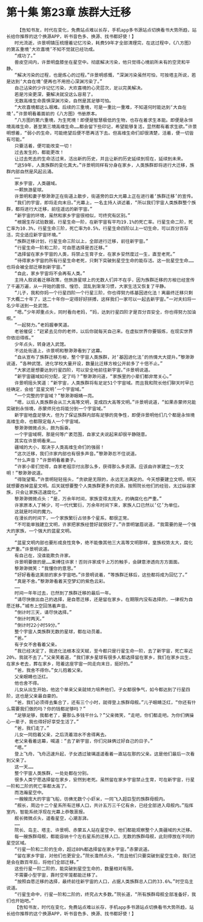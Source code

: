 # 第十集 第23章 族群大迁移
        【告知书友，时代在变化，免费站点难以长存，手机app多书源站点切换看书大势所趋，站长给你推荐的这个换源APP，听书音色多、换源、找书都好使！】
       时光流逝，许景明镇压梳理着记忆污染，耗费59年才全部清理完，在这过程中，《八方图》的第五重境‘大欢喜境’不知不觉就已经功成。
       “成功了。”
       兽皮空间内，许景明盘膝坐在星空中。彻底解决污染，他只觉得心境前所未有的空灵和平静。
       “解决污染的过程，也是炼心的过程。”许景明感慨，“深渊污染虽然可怕，可按塔主所说，若是达到‘大自在境’便再也不用担心深渊污染了。”
       自己沾染的少许记忆污染，大欢喜境的心灵层次，足以完美解决。
       若是污染更深，要解决就没这么容易了。
       无数高维生命畏惧深渊污染，自然是其足够可怕。
       “大欢喜境都这么艰难。后续的三重境，可是一重比一重难，不知道何时能达到‘大自在境’。”许景明看着面前的《八方图》书册原本。
       “八方图的第六重境，为生死境！即便是智慧极低的生物，也存在着求生本能。即便是永恒境高维生命，甚至第三境高维生命……都会留下些印记，希望能够复活，显然都有着求生欲。”许景明想着，“弱小的生命，可能绝望后便不愿再活下去。但高维生命们却很清楚，活着，便一切皆有可能。”
       只要活着，便可能改变一切！
       过去发生的，都能更改！
       让过去死去的生命活过来，活出新的历史，并且让新的历史延续到现在，延续到未来。
       “这59年，人类族群的变化真大。”许景明同样有分身在家乡，人类族群即将进行大迁移，族群内部自然是风起云涌。
       ……
       家乡宇宙，人类疆域。
       一颗旅游星球。
       许景明和妻子黎渺渺正在街道上散步，街道旁的巨大光幕上正在进行着‘族群迁移’的宣传。
       “我们的宇宙，即将走向末日。”光幕上，一名主持人讲述着，“所以我们宇宙人类族群整个族群，都将进行大迁移，前往遥远的新宇宙。”
       “新宇宙的环境，虽然和家乡宇宙很相似，可终究有区别。”
       “根据生存试验数据，行星生命一阶，在新宇宙有平均19.1%的死亡率。行星生命二阶，死亡率为10.3%，行星生命三阶，死亡率为0.5%，行星生命四阶以上一切生命，可以百分百存活，完全适应新宇宙环境。”
       “族群迁移计划，行星生命三阶以上，全部进行迁移，前往新宇宙。”
       “行星生命一阶和二阶，可自愿选择是否迁移。”
       “选择留在家乡宇宙的人类，将禁止生育子女，在家乡安然度过一生，直至老死。”
       “待得家乡宇宙的所有行星生命老死，只剩下突破到星空生命的能存活。这一批星空生命……也将会被全部迁移到新宇宙。”
       “自此，家乡宇宙将不会再有人类。”
       主持人叙说着迁移政策，但旅游星球上的无数人们并不在乎，因为族群迁移的方桉已经宣传了千遍万遍，从一开始的震惊、惶恐、混乱到渐渐习惯，大家生活又恢复了平静。
       “儿子，我和你妈一个行星四阶一个行星三阶，你也得努力练基因进化法！离最终迁移只剩下大概二十年了，这二十年你一定得好好拼搏，这样我们一家可以一起去新宇宙。”一对夫妇将一名少年送到一处武馆。
       “嗯。”少年郑重点头，同时看向老妈，“妈，达到行星四阶才是百分百安全，你也得努力加油啊。”
       “一起努力。”老妈握拳笑道。
       老爸催促：“赶紧去见你的老师，以后你就每天自己来。在虚拟世界你要锻炼，在现实世界你依旧得练。”
       少年点头，转身进入武馆。
       不远处街道上，许景明和黎渺渺看到了这幕。
       “自从宣布了族群迁移方桉，整个宇宙人类族群，对‘基因进化法’的热情大大提升。”黎渺渺说道，“各种武馆、进化学校大量开设，数量比迁移方桉公开前多了十倍不止。”
       “大家还是想要达到行星四阶，可以安全地前往新宇宙。”许景明说道。
       “新宇宙疆域如何分配，定了吗？”黎渺渺问道，“家族里的小辈们都非常关心。”
       许景明摇头笑道：“新宇宙，人类族群将有足足51个宇宙域。而且我和院长他们聊天时早已经确定，会给‘蓝星文明’一个宇宙域。”
       “一个完整的宇宙域？”黎渺渺眼睛一亮。
       “嗯，以后人类族群会从三大高等文明，变成四大高等文明。”许景明说道，“如果赤蒙师兄能突破到永恒境，赤蒙师兄也将能分到一个宇宙域。”
       新宇宙地盘足够大，但为了保证族群内部有足够的竞争性，即便许景明他们几个都是永恒境高维生命，也都限定每人一个宇宙域。
       黎渺渺微微点头，颇为振奋。
       一个宇宙域啊，那是何等广袤范围，自家丈夫说起来却很平静随意。
       其实在许景明看来……
       疆域的大小，取决于人类高维生命们的强弱！
       “这次迁移，我们许家内部也有很多声音。”黎渺渺忍不住说道。
       “什么声音？”许景明看着妻子。
       “许家小辈们觉得，自家老祖宗付出那么多，获得那么多资源。应该由许家建立一方文明！”黎渺渺说道。
       “得陇望蜀。”许景明轻轻摇头，“贪欲是无限的，永远无法满足的。今天想要建立文明，明天就想要吞掉蓝星文明。后天就想要整个人类族群更多的资源。按照院长他们的经验，太过纵容家族，只会让家族迅速腐化。”
       黎渺渺微微点头：“是，万余年时间，家族变得太庞大，的确腐化也严重。”
       许家原本人丁稀少，可一代代繁衍，万余年时间下来，家族人口已然以‘亿’为单位。
       这就是时间的魔力。
       在漫长的时间下，一个家族繁衍占领多个星系，都很正常。
       “不可能单独建立文明，许家把家族经营好就很好了。”许景明皱眉说道，“我需要的是一个强大的家族，一个强大的蓝星文明。
       ”
       “蓝星文明内部也要形成良性竞争，绝不能像其他三大高等文明那样，皇族权势太大，腐化太严重。”许景明说道。
       有自己在，没谁能欺负许家。
       许景明要做的是……束缚住许家！否则许家成千上万的触手，会肆意渗透向方方面面。
       黎渺渺微笑：“我懂你的意思。”
       “好好看看这美丽的家乡宇宙吧。”许景明说着，“等族群迁移后，这些都将成为回忆了。”
       “真是不舍。”黎渺渺看着天空梦幻的紫色云彩。
       ……
       时间一年年过去，已然到了族群迁移的最后一年。
       “请尽快做出自己的选择，是自愿迁移，还是留在家乡。在期限内没有选择的，一律视为自愿迁移。”城市上空回荡着声音。
       “倒计时三天，请尽快选择。”
       “倒计时两天。”
       “倒计时22小时59分。”
       整个宇宙人类族群无数的星球，都在动员着。
       “爸。”
       有子女不舍看着父亲。
       “我已经决定了，我进化法根本没天赋，至今都只是行星生命一阶，去了新宇宙，死亡率近20%，我就不去了。”父亲笑着道，“我们家乡星球有很多人都选择留在家乡，我们在家乡出生，在家乡老去，葬在家乡，陪着这座宇宙一同走向末日，挺好的。”
       “爸，我舍不得你。”女儿抱着父亲。
       父亲眼睛也泛红。
       他也舍不得。
       儿女从出生开始，他这个单亲父亲就倾力培养他们，子女都很争气，如今都达到了行星四阶，这也是父亲最自豪的。
       “爸，我们必须得去集合了，还有三个小时，就得登上族群母舰。”儿子眼睛泛红，“你还有什么需要我们做的吗？你的钱都足够吗？”
       “足够足够，我都老了，要那么多钱干什么？”父亲微笑，“走吧，你们都走吧。为你们俩操心一辈子，我也得好好享受生活了。”
       “爸，我们走了。”
       儿女一同抱着父亲，之后流着泪水不舍得离去。
       老父亲看着这幕，喊道：“去了新宇宙，你们兄妹俩过好自己的日子。”
       “嗯。”
       登上飞舟，飞舟迅速升起，子女透过玻璃遥遥看着一直站在那的父亲。这是他们最后一次看到父亲了。
       这一天……
       整个宇宙人类族群，一处处都在分别。
       很多人类宁愿选择留在家乡，安然到老死。虽然留在家乡宇宙禁止生育，可在新宇宙，行星一阶和二阶的死亡率都太高了。
       而浩瀚星空中。
       一艘艘庞大的宇宙飞船，彷佛无数个小虾米，一同飞入超巨型的族群母舰内。
       “舰长，周边十二个星系所有迁移人口，共计五万三千亿有余，已经全部进入母舰内。”指挥室内，智能系统浮现在光幕上恭敬禀报。
       舰长微微点头，遥看星空，心潮澎湃。
       ……
       院长、岛主、塔主、许景明、赤蒙五人站在星空中，他们都能观察整个人类疆域的大迁移。
       每一艘族群母舰，都能容纳十个左右星系的迁移人口。无数的族群母舰，此刻停放在不同的星空区域。
       “行星一阶和二阶的生命，超过80%都选择留在家乡宇宙。”赤蒙说道。
       “留在家乡宇宙，对他们也更安全。”院长澹然点头，“而且他们只要突破到星空生命，我们还是会在数百年后，将他们全部迁移。”
       这些行星一阶二阶的，能突破到星空生命的，数量相对有限。
       不需要小型宇宙，靠时空牢笼都能迁移了。
       “按照自愿迁移的选择，最终前往新宇宙的人口，占据人类族群总人口的33.6%。”时空岛主说道。
       “行星生命中，行星一阶和二阶的，终究占大多数。”院长道，“所有族群母舰全部准备好，我们也开始吧。”
       【告知书友，时代在变化，免费站点难以长存，手机app多书源站点切换看书大势所趋，站长给你推荐的这个换源APP，听书音色多、换源、找书都好使！】